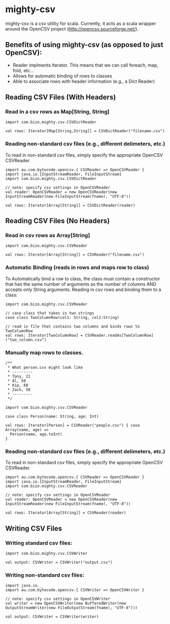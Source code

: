 mighty-csv
==========

mighty-csv is a csv utility for scala. Currently, it acts as a scala wrapper around the OpenCSV project (http://opencsv.sourceforge.net/). 

Benefits of using mighty-csv (as opposed to just OpenCSV):
----------
* Reader implments Iterator. This means that we can call foreach, map, fold, etc...
* Allows for automatic binding of rows to classes
* Able to associate rows with header information (e.g., a Dict Reader) 

Reading CSV Files (With Headers)
----------
### Read in a csv rows as Map[String, String]

    import com.bizo.mighty.csv.CSVDictReader
    
    val rows: Iterator[Map[String,String]] = CSVDictReader("filename.csv")
    
### Reading non-standard csv files (e.g., different delimeters, etc.)
To read in non-standard csv files, simply specify the appropriate OpenCSV CSVReader.

    import au.com.bytecode.opencsv.{ CSVReader => OpenCSVReader }
    import java.io.{InputStreamReader, FileInputStream}
    import com.bizo.mighty.csv.CSVDictReader
    
    // note: specify csv settings in OpenCSVReader
    val reader: OpenCSVReader = new OpenCSVReader(new InputStreamReader(new FileInputStream(fname), "UTF-8"))
    
    val rows: Iterator[Array[String]] = CSVDictReader(reader)

Reading CSV Files (No Headers)
----------
### Read in csv rows as Array[String]

    import com.bizo.mighty.csv.CSVReader
    
    val rows: Iterator[Array[String]] = CSVReader("filename.csv")

### Automatic Binding (reads in rows and maps row to class)
To Automatically bind a row to class, the class must contain a constructor that has the same number of arguments as the number of columns AND accepts only String arguments.
Reading in csv rows and binding them to a class:

    import com.bizo.mighty.csv.CSVReader  
    
    // case class that takes in two strings
    case class TwoColumnRow(col1: String, col2:String)
    
    // read in file that contains two columns and binds rows to TwoColumnRow
    val rows: Iterator[TwoColumnRow] = CSVReader.readAs[TwoColumnRow]("two_column.csv")


### Manually map rows to classes. 
   
    /** 
     * What person.csv might look like
     * --------- 
     * Tony, 21
     * Al, 50
     * Kip, 60
     * Zach, 50
     * ---------
     */
     
    import com.bizo.mighty.csv.CSVReader
    
    case class Person(name: String, age: Int)
    
    val rows: Iterator[Person] = CSVReader("people.csv") { case Array(name, age) =>
      Person(name, age.toInt)
    }




### Reading non-standard csv files (e.g., different delimeters, etc.)
To read in non-standard csv files, simply specify the appropriate OpenCSV CSVReader.

    import au.com.bytecode.opencsv.{ CSVReader => OpenCSVReader }
    import java.io.{InputStreamReader, FileInputStream}
    import com.bizo.mighty.csv.CSVReader
    
    // note: specify csv settings in OpenCSVReader
    val reader: OpenCSVReader = new OpenCSVReader(new InputStreamReader(new FileInputStream(fname), "UTF-8"))
    
    val rows: Iterator[Array[String]] = CSVReader(reader)
    
    
Writing CSV Files
----------
### Writing standard csv files:

    import com.bizo.mighty.csv.CSVWriter
    
    val output: CSVWriter = CSVWriter("output.csv")
    
### Writing non-standard csv files:

    import java.io._
    import au.com.bytecode.opencsv.{ CSVWriter => OpenCSVWriter }
    
    // note: specify csv settings in OpenCSVWriter
    val writer = new OpenCSVWriter(new BufferedWriter(new OutputStreamWriter(new FileOutputStream(fname), "UTF-8")))
    
    val output: CSVWriter = CSVWriter(writer)